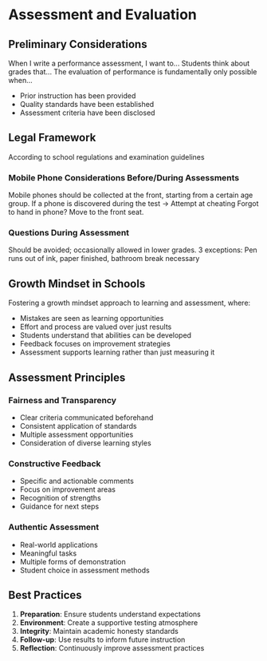 # Assessment and Evaluation

## Preliminary Considerations

When I write a performance assessment, I want to...
Students think about grades that...
The evaluation of performance is fundamentally only possible when...
- Prior instruction has been provided
- Quality standards have been established
- Assessment criteria have been disclosed

## Legal Framework
According to school regulations and examination guidelines

### Mobile Phone Considerations Before/During Assessments

Mobile phones should be collected at the front, starting from a certain age group.
If a phone is discovered during the test → Attempt at cheating
Forgot to hand in phone? Move to the front seat.

### Questions During Assessment

Should be avoided; occasionally allowed in lower grades.
3 exceptions: Pen runs out of ink, paper finished, bathroom break necessary

## Growth Mindset in Schools

Fostering a growth mindset approach to learning and assessment, where:
- Mistakes are seen as learning opportunities
- Effort and process are valued over just results
- Students understand that abilities can be developed
- Feedback focuses on improvement strategies
- Assessment supports learning rather than just measuring it

## Assessment Principles

### Fairness and Transparency
- Clear criteria communicated beforehand
- Consistent application of standards
- Multiple assessment opportunities
- Consideration of diverse learning styles

### Constructive Feedback
- Specific and actionable comments
- Focus on improvement areas
- Recognition of strengths
- Guidance for next steps

### Authentic Assessment
- Real-world applications
- Meaningful tasks
- Multiple forms of demonstration
- Student choice in assessment methods

## Best Practices

1. **Preparation**: Ensure students understand expectations
2. **Environment**: Create a supportive testing atmosphere
3. **Integrity**: Maintain academic honesty standards
4. **Follow-up**: Use results to inform future instruction
5. **Reflection**: Continuously improve assessment practices